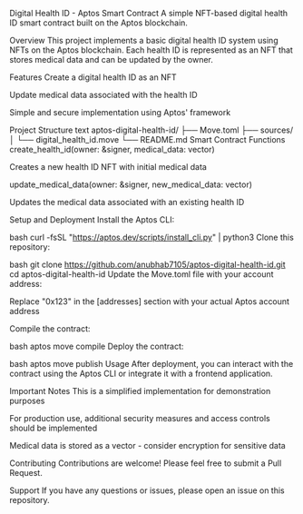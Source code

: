 Digital Health ID - Aptos Smart Contract
A simple NFT-based digital health ID smart contract built on the Aptos blockchain.

Overview
This project implements a basic digital health ID system using NFTs on the Aptos blockchain. Each health ID is represented as an NFT that stores medical data and can be updated by the owner.

Features
Create a digital health ID as an NFT

Update medical data associated with the health ID

Simple and secure implementation using Aptos' framework

Project Structure
text
aptos-digital-health-id/
├── Move.toml
├── sources/
│   └── digital_health_id.move
└── README.md
Smart Contract Functions
create_health_id(owner: &signer, medical_data: vector<u8>)

Creates a new health ID NFT with initial medical data

update_medical_data(owner: &signer, new_medical_data: vector<u8>)

Updates the medical data associated with an existing health ID

Setup and Deployment
Install the Aptos CLI:

bash
curl -fsSL "https://aptos.dev/scripts/install_cli.py" | python3
Clone this repository:

bash
git clone https://github.com/anubhab7105/aptos-digital-health-id.git
cd aptos-digital-health-id
Update the Move.toml file with your account address:

Replace "0x123" in the [addresses] section with your actual Aptos account address

Compile the contract:

bash
aptos move compile
Deploy the contract:

bash
aptos move publish
Usage
After deployment, you can interact with the contract using the Aptos CLI or integrate it with a frontend application.

Important Notes
This is a simplified implementation for demonstration purposes

For production use, additional security measures and access controls should be implemented

Medical data is stored as a vector<u8> - consider encryption for sensitive data

Contributing
Contributions are welcome! Please feel free to submit a Pull Request.

Support
If you have any questions or issues, please open an issue on this repository.
